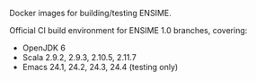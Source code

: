 Docker images for building/testing ENSIME.

Official CI build environment for ENSIME 1.0 branches, covering:

* OpenJDK 6
* Scala 2.9.2, 2.9.3, 2.10.5, 2.11.7
* Emacs 24.1, 24.2, 24.3, 24.4 (testing only)
